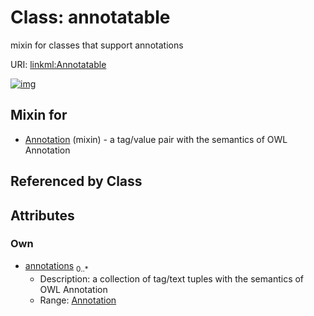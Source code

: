 
# Class: annotatable


mixin for classes that support annotations

URI: [linkml:Annotatable](https://w3id.org/linkml/Annotatable)


[![img](https://yuml.me/diagram/nofunky;dir:TB/class/[Annotation],[Annotation]<annotations%200..*-++[Annotatable],[Annotation]uses%20-.->[Annotatable])](https://yuml.me/diagram/nofunky;dir:TB/class/[Annotation],[Annotation]<annotations%200..*-++[Annotatable],[Annotation]uses%20-.->[Annotatable])

## Mixin for

 * [Annotation](Annotation.md) (mixin)  - a tag/value pair with the semantics of OWL Annotation

## Referenced by Class


## Attributes


### Own

 * [annotations](annotations.md)  <sub>0..\*</sub>
     * Description: a collection of tag/text tuples with the semantics of OWL Annotation
     * Range: [Annotation](Annotation.md)
